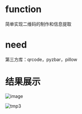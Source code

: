 # function
简单实现二维码的制作和信息提取

# need
第三方库：qrcode，pyzbar，pillow

# 结果展示
![image](https://user-images.githubusercontent.com/76815267/185777470-fa8fd9a5-f133-49ff-881c-56088ed742be.png)

![tmp3](https://user-images.githubusercontent.com/76815267/185777478-f9140170-c740-4d5a-bec6-064d3bda22f6.png)

